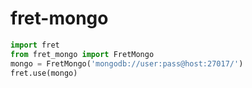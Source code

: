 # fret-mongo

```py
import fret
from fret_mongo import FretMongo
mongo = FretMongo('mongodb://user:pass@host:27017/')
fret.use(mongo)
```
